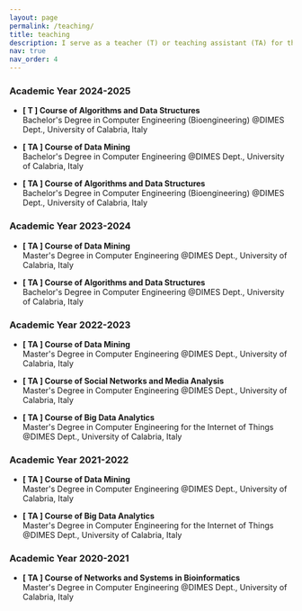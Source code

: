 ```yaml
---
layout: page
permalink: /teaching/
title: teaching
description: I serve as a teacher (T) or teaching assistant (TA) for the following courses
nav: true
nav_order: 4
---
```


### Academic Year 2024-2025
- **[ T ] Course of Algorithms and Data Structures**\
Bachelor's Degree in Computer Engineering (Bioengineering) @DIMES Dept., University of Calabria, Italy

- **[ TA ] Course of Data Mining**\
Bachelor's Degree in Computer Engineering @DIMES Dept., University of Calabria, Italy

- **[ TA ] Course of Algorithms and Data Structures**\
Bachelor's Degree in Computer Engineering (Bioengineering) @DIMES Dept., University of Calabria, Italy

### Academic Year 2023-2024
- **[ TA ] Course of Data Mining**\
Master's Degree in Computer Engineering @DIMES Dept., University of Calabria, Italy

- **[ TA ] Course of Algorithms and Data Structures**\
Bachelor's Degree in Computer Engineering @DIMES Dept., University of Calabria, Italy

### Academic Year 2022-2023
- **[ TA ] Course of Data Mining**\
Master's Degree in Computer Engineering @DIMES Dept., University of Calabria, Italy

- **[ TA ] Course of Social Networks and Media Analysis**\
Master's Degree in Computer Engineering @DIMES Dept., University of Calabria, Italy

- **[ TA ] Course of Big Data Analytics**\
Master's Degree in Computer Engineering for the Internet of Things @DIMES Dept., University of Calabria, Italy

### Academic Year 2021-2022

- **[ TA ] Course of Data Mining**\
Master's Degree in Computer Engineering @DIMES Dept., University of Calabria, Italy

- **[ TA ] Course of Big Data Analytics**\
Master's Degree in Computer Engineering for the Internet of Things @DIMES Dept., University of Calabria, Italy

### Academic Year 2020-2021
- **[ TA ] Course of Networks and Systems in Bioinformatics**\
Master's Degree in Computer Engineering @DIMES Dept., University of Calabria, Italy
